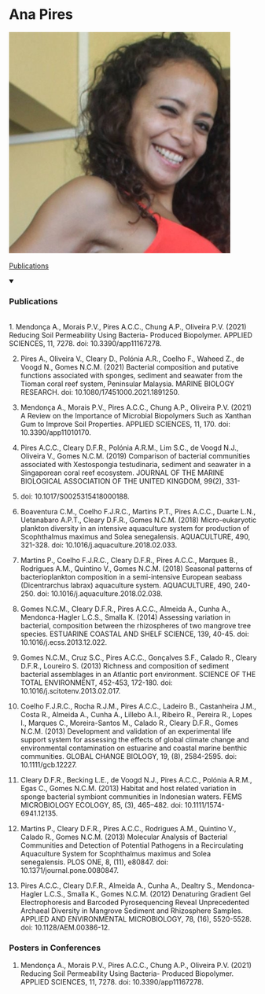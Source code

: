 # Ana Pires
[![pic](https://github.com/accpires/AnaPires/blob/main/transferir.png)](https://some-url.dev/)

[Publications](https://github.com/accpires/AnaPires/edit/main/README.md#publications)



<details open>
<summary>

### Publications
  
</summary>
<br>
1. Mendonça A., Morais P.V., Pires A.C.C., Chung A.P., Oliveira P.V. (2021) Reducing Soil Permeability Using Bacteria-
Produced Biopolymer. APPLIED SCIENCES, 11, 7278. doi: 10.3390/app11167278.

2. Pires A., Oliveira V., Cleary D., Polónia A.R., Coelho F., Waheed Z., de Voogd N., Gomes N.C.M. (2021) Bacterial
composition and putative functions associated with sponges, sediment and seawater from the Tioman coral reef
system, Peninsular Malaysia. MARINE BIOLOGY RESEARCH. doi: 10.1080/17451000.2021.1891250.

3. Mendonça A., Morais P.V., Pires A.C.C., Chung A.P., Oliveira P.V. (2021) A Review on the Importance of Microbial
Biopolymers Such as Xanthan Gum to Improve Soil Properties. APPLIED SCIENCES, 11, 170. doi:
10.3390/app11010170.

4. Pires A.C.C., Cleary D.F.R., Polónia A.R.M., Lim S.C., de Voogd N.J., Oliveira V., Gomes N.C.M. (2019) Comparison
of bacterial communities associated with Xestospongia testudinaria, sediment and seawater in a Singaporean
coral reef ecosystem. JOURNAL OF THE MARINE BIOLOGICAL ASSOCIATION OF THE UNITED KINGDOM, 99(2), 331-
342. doi: 10.1017/S0025315418000188.

5. Boaventura C.M., Coelho F.J.R.C., Martins P.T., Pires A.C.C., Duarte L.N., Uetanabaro A.P.T., Cleary D.F.R., Gomes
N.C.M. (2018) Micro-eukaryotic plankton diversity in an intensive aquaculture system for production of
Scophthalmus maximus and Solea senegalensis. AQUACULTURE, 490, 321-328. doi:
10.1016/j.aquaculture.2018.02.033.

6. Martins P., Coelho F.J.R.C., Cleary D.F.R., Pires A.C.C., Marques B., Rodrigues A.M., Quintino V., Gomes N.C.M.
(2018) Seasonal patterns of bacterioplankton composition in a semi-intensive European seabass (Dicentrarchus
labrax) aquaculture system. AQUACULTURE, 490, 240-250. doi: 10.1016/j.aquaculture.2018.02.038.

7. Gomes N.C.M., Cleary D.F.R., Pires A.C.C., Almeida A., Cunha A., Mendonca-Hagler L.C.S., Smalla K. (2014)
Assessing variation in bacterial, composition between the rhizospheres of two mangrove tree species. ESTUARINE
COASTAL AND SHELF SCIENCE, 139, 40-45. doi: 10.1016/j.ecss.2013.12.022.

8. Gomes N.C.M., Cruz S.C., Pires A.C.C., Gonçalves S.F., Calado R., Cleary D.F.R., Loureiro S. (2013) Richness and
composition of sediment bacterial assemblages in an Atlantic port environment. SCIENCE OF THE TOTAL
ENVIRONMENT, 452-453, 172-180. doi: 10.1016/j.scitotenv.2013.02.017.

9. Coelho F.J.R.C., Rocha R.J.M., Pires A.C.C., Ladeiro B., Castanheira J.M., Costa R., Almeida A., Cunha A., Lillebo A.I.,
Ribeiro R., Pereira R., Lopes I., Marques C., Moreira-Santos M., Calado R., Cleary D.F.R., Gomes N.C.M. (2013)
Development and validation of an experimental life support system for assessing the effects of global climate
change and environmental contamination on estuarine and coastal marine benthic communities. GLOBAL
CHANGE BIOLOGY, 19, (8), 2584-2595. doi: 10.1111/gcb.12227.

10. Cleary D.F.R., Becking L.E., de Voogd N.J., Pires A.C.C., Polónia A.R.M., Egas C., Gomes N.C.M. (2013) Habitat and
host related variation in sponge bacterial symbiont communities in Indonesian waters. FEMS MICROBIOLOGY
ECOLOGY, 85, (3), 465–482. doi: 10.1111/1574-6941.12135.

11. Martins P., Cleary D.F.R., Pires A.C.C., Rodrigues A.M., Quintino V., Calado R., Gomes N.C.M. (2013) Molecular
Analysis of Bacterial Communities and Detection of Potential Pathogens in a Recirculating Aquaculture System for
Scophthalmus maximus and Solea senegalensis. PLOS ONE, 8, (11), e80847. doi: 10.1371/journal.pone.0080847.

12. Pires A.C.C., Cleary D.F.R., Almeida A., Cunha A., Dealtry S., Mendonca-Hagler L.C.S., Smalla K., Gomes N.C.M.
(2012) Denaturing Gradient Gel Electrophoresis and Barcoded Pyrosequencing Reveal Unprecedented Archaeal
Diversity in Mangrove Sediment and Rhizosphere Samples. APPLIED AND ENVIRONMENTAL MICROBIOLOGY, 78,
(16), 5520-5528. doi: 10.1128/AEM.00386-12.

</details>

### Posters in Conferences

1. Mendonça A., Morais P.V., Pires A.C.C., Chung A.P., Oliveira P.V. (2021) Reducing Soil Permeability Using Bacteria-
Produced Biopolymer. APPLIED SCIENCES, 11, 7278. doi: 10.3390/app11167278.

